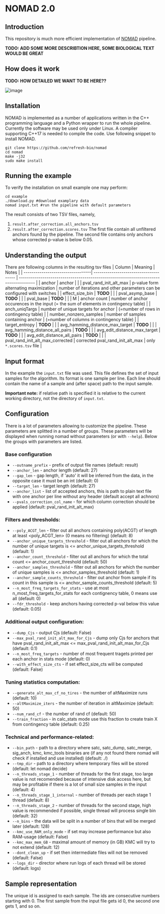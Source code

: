 # NOMAD 2.0
## Introduction
This repository is much more efficient implementation of [NOMAD](https://github.com/salzman-lab/nomad/) pipeline.

**TODO: ADD SOME MORE DESCRIBTION HERE, SOME BIOLOGICAL TEXT WOULD BE GREAT**

## How does it work

**TODO: HOW DETAILED WE WANT TO BE HERE??**

![image](https://user-images.githubusercontent.com/9378882/224449978-309a4708-0fa1-4cb8-8483-a32e36ec2d58.png)
## Installation
NOMAD is implemented as a number of applications written in the C++ programming language and a Python wrapper to run the whole pipeline.
Currently the software may be used only under Linux. 
A compiler supporting C++17 is needed to compile the code.
Use following snippet to install NOMAD.
```
git clone https://github.com/refresh-bio/nomad
cd nomad
make -j32
sudo make install
```
## Running the example
To verify the installation on small example one may perform:
```
cd example
./download.py #download examplary data
nomad input.txt #run the pipeline with default parameters
```
The result consists of two TSV files, namely,
 1. `result.after_correction.all_anchors.tsv` 
 2. `result.after_correction.scores.tsv`
The first file contain all unfiltered anchors found by the pipeline.
The second file contains only anchors whose corrected p-value is below 0.05.
## Understanding the output
There are following columns in the resulting tsv files
|                 Column            |     Meaning                            |     Notes                                                                              |
| ----------------------------------| -------------------------------------- | -------------------------------------------------------------------------------------- |
| anchor                            | anchor                                 |                                                                                        |
| pval_rand_init_alt_max            | p-value form alternating maximization  | number of iterations and other parameters can be configured with switches              |
| effect_size_bin                   | **TODO**                               |                                                                                        |
| pval_asymp_base                   | **TODO**                               |                                                                                        |
| pval_base                         | **TODO**                               |                                                                                        |
| M                                 | anchor count                           | number of anchor occurences in the input (= the sum of elements in contingency table)  |
| anch_uniqTargs                    | number of unique targets for anchor    | (=number of rows in contingency table)                                                 |
| number_nonzero_samples            | number of samples containing anchor    | (=number of columns in contingency table)                                              |
| target_entropy                    | **TODO**                               |                                                                                        |
| avg_hamming_distance_max_target   | **TODO**                               |                                                                                        |
| avg_hamming_distance_all_pairs    | **TODO**                               |                                                                                        |
| avg_edit_distance_max_target      | **TODO**                               |                                                                                        |
| avg_edit_distance_all_pairs       | **TODO**                               |                                                                                        |
| pval_rand_init_alt_max_corrected  | corrected pval_rand_init_alt_max       |   only `*.scores.tsv` file                                                             |

## Input format
In the example the `input.txt` file was used. This file defines the set of input samples for the algorithm.
Its format is one sample per line. Each line should contain the name of a sample and (after space) path to the input sample.

**Important note:** if relative path is specified it is relative to the current working directory, not the directory of `input.txt`.

## Configuration
There is a lot of parameters allowing to customize the pipeline. These parameters are splitted in a number of groups. 
These parameters will be displayed when running nomad without parameters (or with `--help`).
Below the groups with parameters are listed.
### Base configuration
 * `--outname_prefix` - prefix of output file names (default: result)
 * `--anchor_len` - anchor length (default: 27)
 * `--gap_len` - gap length, if 'auto' it will be inferred from the data, in the opposite case it must be an int (default: 0)
 * `--target_len` - target length (default: 27)
 * `--anchor_list` - list of accepted anchors, this is path to plain text file with one anchor per line without any header (default accept all achnors)
 * `--pvals_correction_col_name` - for which column correction should be applied (default: pval_rand_init_alt_max)
### Filters and thresholds:
 * `--poly_ACGT_len` - filter out all anchors containing poly(ACGT) of length at least <poly_ACGT_len> (0 means no filtering) (default: 8)
 * `--anchor_unique_targets_threshold` - filter out all anchors for which the number of unique targets is <= anchor_unique_targets_threshold (default: 1)
 * `--anchor_count_threshold` - filter out all anchors for which the total count <= anchor_count_threshold (default: 50)
 * `--anchor_samples_threshold` - filter out all anchors for which the number of unique samples is <= anchor_samples_threshold (default: 1)
 * `--anchor_sample_counts_threshold` - filter out anchor from sample if its count in this sample is <= anchor_sample_counts_threshold (default: 5)
 * `--n_most_freq_targets_for_stats` - use at most n_most_freq_targets_for_stats for each contignency table, 0 means use all (default: 0)
 * `--fdr_threshold` - keep anchors having corrected p-val below this value (default: 0.05)
### Additional output configuration:
 * `--dump_Cjs` - output Cjs (default: False)
 * `--max_pval_rand_init_alt_max_for_Cjs` - dump only Cjs for anchors that have pval_rand_init_alt_max <= max_pval_rand_init_alt_max_for_Cjs (default: 0.1)
 * `--n_most_freq_targets` - number of most frequent tragets printed per each anchor in stats mode (default: 0)
 * `--with_effect_size_cts` - if set effect_size_cts will be computed (default: False)
### Tuning statistics computation:
 * `--generate_alt_max_cf_no_tires` - the number of altMaximize runs (default: 10)
 * `--altMaximize_iters` - the number of iteration in altMaximize (default: 50)
 * `--num_rand_cf` - the number of rand cf (default: 50)
 * `--train_fraction` - in calc_stats mode use this fraction to create train X from contingency table (default: 0.25)
### Technical and performance-related:
 * `--bin_path` - path to a directory where satc, satc_dump, satc_merge, sig_anch, kmc, kmc_tools binaries are (if any not found there nomad will check if installed and use installed) (default: ./)
 * `--tmp_dir` - path to a directory where temporary files will be stored (default: let nomad decide)
 * `--n_threads_stage_1` - number of threads for the first stage, too large value is not recomended because of intensive disk access here, but may be profitable if there is a lot of small size samples in the input (default: 4)
 * `--n_threads_stage_1_internal` - number of threads per each stage 1 thread (default: 8)
 * `--n_threads_stage_2` - number of threads for the second stage, high value is recommended if possible, single thread will process single bin (default: 32)
 * `--n_bins` - the data will be split in a number of bins that will be merged later (default: 128)
 * `--kmc_use_RAM_only_mode` - if set may increase performance but also RAM-usage (default: False)
 * `--kmc_max_mem_GB` - maximal amount of memory (in GB) KMC will try to not extend (default: 12)
 * `--dont_clean_up` - if set then intermediate files will not be removed (default: False)
 * `--logs_dir` - director where run logs of each thread will be stored (default: logs)

## Sample representation
The unique id is assigned to each sample. The ids are consecutive numbers starting with 0. The first sample from the input file gets id 0, the second one gets 1, and so on.
